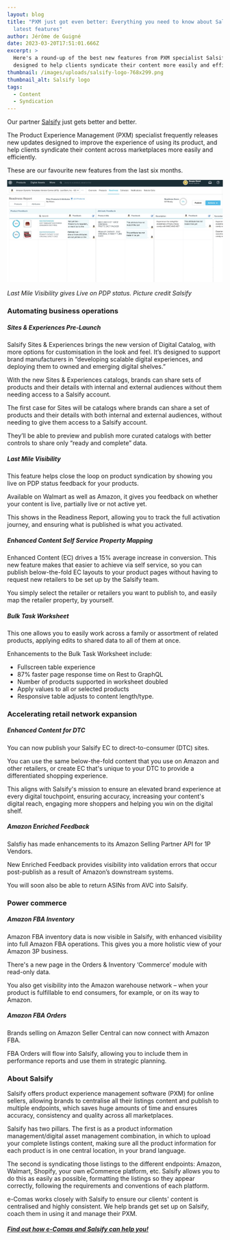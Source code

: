 ```yaml
---
layout: blog
title: "PXM just got even better: Everything you need to know about Salsify’s
  latest features"
author: Jérôme de Guigné
date: 2023-03-20T17:51:01.666Z
excerpt: >
  Here's a round-up of the best new features from PXM specialist Salsify,
  designed to help clients syndicate their content more easily and efficiently
thumbnail: /images/uploads/salsify-logo-768x299.png
thumbnail_alt: Salsify logo
tags:
  - Content
  - Syndication
---
```

<!--StartFragment-->

Our partner [Salsify](https://www.salsify.com/) just gets better and better.

The Product Experience Management (PXM) specialist frequently releases new updates designed to improve the experience of using its product, and help clients syndicate their content across marketplaces more easily and efficiently.

These are our favourite new features from the last six months.

![Salsify screenshot](/images/uploads/last-mile-visibility-1-.jpg)

*L﻿ast Mile Visibility gives Live on PDP status. Picture credit Salsify*

### Automating business operations

##### Sites & Experiences Pre-Launch

Salsify Sites & Experiences brings the new version of Digital Catalog, with more options for customisation in the look and feel. It’s designed to support brand manufacturers in “developing scalable digital experiences, and deploying them to owned and emerging digital shelves.”

With the new Sites & Experiences catalogs, brands can share sets of products and their details with internal and external audiences without them needing access to a Salsify account. 

The first case for Sites will be catalogs where brands can share a set of products and their details with both internal and external audiences, without needing to give them access to a Salsify account.

They’ll be able to preview and publish more curated catalogs with better controls to share only “ready and complete” data.

##### Last Mile Visibility

This feature helps close the loop on product syndication by showing you live on PDP status feedback for your products.

Available on Walmart as well as Amazon, it gives you feedback on whether your content is live, partially live or not active yet.

This shows in the Readiness Report, allowing you to track the full activation journey, and ensuring what is published is what you activated.

##### Enhanced Content Self Service Property Mapping

Enhanced Content (EC) drives a 15% average increase in conversion. This new feature makes that easier to achieve via self service, so you can publish below-the-fold EC layouts to your product pages without having to request new retailers to be set up by the Salsify team.

You simply select the retailer or retailers you want to publish to, and easily map the retailer property, by yourself.

##### Bulk Task Worksheet

This one allows you to easily work across a family or assortment of related products, applying edits to shared data to all of them at once.

Enhancements to the Bulk Task Worksheet include:

* Fullscreen table experience
* 87% faster page response time on Rest to GraphQL
* Number of products supported in worksheet doubled
* Apply values to all or selected products
* Responsive table adjusts to content length/type.

### Accelerating retail network expansion

##### Enhanced Content for DTC

You can now publish your Salsify EC to direct-to-consumer (DTC) sites.

You can use the same below-the-fold content that you use on Amazon and other retailers, or create EC that's unique to your DTC to provide a differentiated shopping experience.

This aligns with Salsify's mission to ensure an elevated brand experience at every digital touchpoint, ensuring accuracy, increasing your content's digital reach, engaging more shoppers and helping you win on the digital shelf.

##### Amazon Enriched Feedback

Salsfiy has made enhancements to its Amazon Selling Partner API for 1P Vendors.

New Enriched Feedback provides visibility into validation errors that occur post-publish as a result of Amazon’s downstream systems.

You will soon also be able to return ASINs from AVC into Salsify.

### Power commerce

##### Amazon FBA Inventory

Amazon FBA inventory data is now visible in Salsify, with enhanced visibility into full Amazon FBA operations. This gives you a more holistic view of your Amazon 3P business.

There's a new page in the Orders & Inventory ‘Commerce’ module with read-only data.

You also get visibility into the Amazon warehouse network – when your product is fulfillable to end consumers, for example, or on its way to Amazon.

##### Amazon FBA Orders

Brands selling on Amazon Seller Central can now connect with Amazon FBA.

FBA Orders will flow into Salsify, allowing you to include them in performance reports and use them in strategic planning.

### About Salsify

Salsify offers product experience management software (PXM) for online sellers, allowing brands to centralise all their listings content and publish to multiple endpoints, which saves huge amounts of time and ensures accuracy, consistency and quality across all marketplaces.

Salsify has two pillars. The first is as a product information management/digital asset management combination, in which to upload your complete listings content, making sure all the product information for each product is in one central location, in your brand language.

The second is syndicating those listings to the different endpoints: Amazon, Walmart, Shopify, your own eCommerce platform, etc. Salsify allows you to do this as easily as possible, formatting the listings so they appear correctly, following the requirements and conventions of each platform.

e-Comas works closely with Salsify to ensure our clients' content is centralised and highly consistent. We help brands get set up on Salsify, coach them in using it and manage their PXM.

##### [F﻿ind out how e-Comas and Salsify can help you!](e-comas.com/contact.html)

<!--EndFragment-->